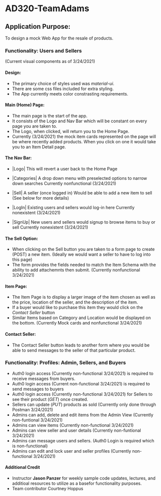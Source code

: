 
# AD320-TeamAdams 

## Application Purpose:
To design a mock Web App for the resale of products.  

### Functionality: Users and Sellers 
(Current visual components as of 3/24/2021)

#### Design:
* The primary choice of styles used was _material-ui_.  
* There are some css files included for extra styling.
* The App currently meets color constrasting requirements.

#### Main (Home) Page:  
* The main page is the start of the app.  
* It consists of the Logo and Nav Bar which will be constant on every page you are taken to.  
* The Logo, when clicked, will return you to the Home Page. 
* Currently (3/24/2021) the mock item cards represented on the page will be where recently added products.  When you click on one it would take you to an Item Detail page. 

#### The Nav Bar:
* |Logo| This will revert a user back to the Home Page
             
* |Categories| A drop down menu with preselected options to narrow down searches Currently nonfunctional (3/24/2021)

* |Sell| A seller (once logged in) Would be able to add a new item to sell
(See below for more details)

* |LogIn| Existing users and sellers would log-in here
Currently nonexistent (3/24/2021)

* |SignUp| New users and sellers would signup to browse items to buy or sell
Currently nonexistent (3/24/2021)

#### The Sell Option:
* When clicking on the Sell button you are taken to a form page to create (POST)
a new item.  (Ideally we would want a seller to have to log into this page)
* The form provides the fields needed to match the Item Schema with the ability to add attachemnts then submit.  (Currently nonfunctional 3/24/2021)

#### Item Page:
* The Item Page is to display a larger image of the item chosen as well as the price, location of the seller, and the description of the item.  
* If a buyer would like to purchase this item they would click on the _Contact Seller_ button
* Similar Items based on Category and Location would be displayed on the bottom.
(Currently Mock cards and nonfunctional 3/24/2021)

#### Contact Seller:  
* The Contact Seller button leads to another form where you would be able to send
messages to the seller of that particular product. 

### Functionality: Profiles: Admin, Sellers, and Buyers 
* Auth0 login access (Currently non-functional 3/24/2021) is required to receive messages from buyers.
* Auth0 login access (Current non-functional 3/24/2021) is required to send messages to buyers
* Auth0 login access (Currently non-functional 3/24/2021) for Sellers to see their product (_GET_) once created.
* Sellers can update (_PUT_) products as sold (Currently only done through Postman 3/24/2021)
* Admins can add, delete and edit items from the Admin View (Currently non-funtional 3/24/2021)
* Admins can view items (Currently non-functional 3/24/2021)
* Admins can view seller and user details (Currently non-funtional 3/24/2021)
* Admins can message users and sellers.  (Auth0 Login is required which is non-functional)
* Admins can edit and lock user and seller profiles (Currently non-functional 3/24/2021)

#### Additional Credit
* Instructor **Jason Panzer** for weekly sample code updates, lectures, and additioal resources to utilize as a basefor functionality purposes.
* Team contributor Courtney Hoppus
